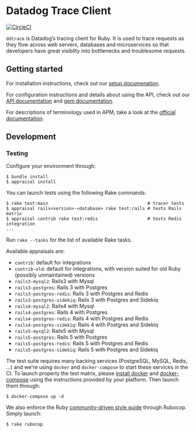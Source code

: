 # Datadog Trace Client

[![CircleCI](https://circleci.com/gh/DataDog/dd-trace-rb/tree/master.svg?style=svg&circle-token=b0bd5ef866ec7f7b018f48731bb495f2d1372cc1)](https://circleci.com/gh/DataDog/dd-trace-rb/tree/master)

``ddtrace`` is Datadog’s tracing client for Ruby. It is used to trace requests as they flow across web servers,
databases and microservices so that developers have great visiblity into bottlenecks and troublesome requests.

## Getting started

For installation instructions, check out our [setup documenation][setup docs].

For configuration instructions and details about using the API, check out our [API documentation][api docs] and [gem documentation][gem docs].

For descriptions of terminology used in APM, take a look at the [official documentation][terminology docs].

[setup docs]: https://docs.datadoghq.com/tracing/setup/ruby/
[api docs]: https://github.com/DataDog/dd-trace-rb/blob/master/docs/GettingStarted.md
[gem docs]: http://gems.datadoghq.com/trace/docs/
[terminology docs]: https://docs.datadoghq.com/tracing/terminology/

## Development

### Testing

Configure your environment through:

    $ bundle install
    $ appraisal install

You can launch tests using the following Rake commands:

    $ rake test:main                                      # tracer tests
    $ appraisal rails<version>-<database> rake test:rails # tests Rails matrix
    $ appraisal contrib rake test:redis                   # tests Redis integration
    ...

Run ``rake --tasks`` for the list of available Rake tasks.

Available appraisals are:

* ``contrib``: default for integrations
* ``contrib-old``: default for integrations, with version suited for old Ruby (possibly unmaintained) versions
* ``rails3-mysql2``: Rails3 with Mysql
* ``rails3-postgres``: Rails 3 with Postgres
* ``rails3-postgres-redis``: Rails 3 with Postgres and Redis
* ``rails3-postgres-sidekiq``: Rails 3 with Postgres and Sidekiq
* ``rails4-mysql2``: Rails4 with Mysql
* ``rails4-postgres``: Rails 4 with Postgres
* ``rails4-postgres-redis``: Rails 4 with Postgres and Redis
* ``rails4-postgres-sidekiq``: Rails 4 with Postgres and Sidekiq
* ``rails5-mysql2``: Rails5 with Mysql
* ``rails5-postgres``: Rails 5 with Postgres
* ``rails5-postgres-redis``: Rails 5 with Postgres and Redis
* ``rails5-postgres-sidekiq``: Rails 5 with Postgres and Sidekiq

The test suite requires many backing services (PostgreSQL, MySQL, Redis, ...) and we're using
``docker`` and ``docker-compose`` to start these services in the CI.
To launch properly the test matrix, please [install docker][2] and [docker-compose][3] using
the instructions provided by your platform. Then launch them through:

    $ docker-compose up -d

We also enforce the Ruby [community-driven style guide][1] through Rubocop. Simply launch:

    $ rake rubocop

[1]: https://github.com/bbatsov/ruby-style-guide
[2]: https://www.docker.com/products/docker
[3]: https://www.docker.com/products/docker-compose
